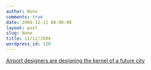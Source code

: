 ```yaml
---
author: None
comments: true
date: 2004-12-11 00:00:00
layout: post
slug: None
title: 11/12/2004
wordpress_id: 120
---
```


[Airport designers are designing the kernel of a future city](http://rodcorp.typepad.com/rodcorp/2004/09/airport_designe.html)

